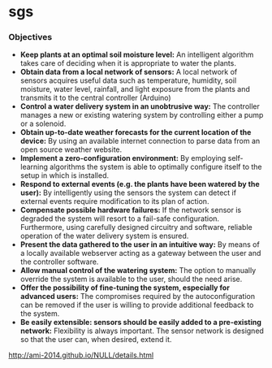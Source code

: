 # sgs


### Objectives

- **Keep plants at an optimal soil moisture level:** An intelligent algorithm takes care of deciding when it is appropriate to water the plants.
- **Obtain data from a local network of sensors:** A local network of sensors acquires useful data such as temperature, humidity, soil moisture, water level, rainfall, and light exposure from the plants and transmits it to the central controller (Arduino)
- **Control a water delivery system in an unobtrusive way:** The controller manages a new or existing watering system by controlling either a pump or a solenoid.
- **Obtain up-to-date weather forecasts for the current location of the device:** By using an available internet connection to parse data from an open source weather website.
- **Implement a zero-configuration environment:** By employing self-learning algorithms the system is able to optimally configure itself to the setup in which is installed.
- **Respond to external events (e.g. the plants have been watered by the user):** By intelligently using the sensors the system can detect if external events require modification to its plan of action.
- **Compensate possible hardware failures:** If the network sensor is degraded the system will resort to a fail-safe configuration. Furthermore, using carefully designed circuitry and software, reliable operation of the water delivery system is ensured.
- **Present the data gathered to the user in an intuitive way:** By means of a locally available webserver acting as a gateway between the user and the controller software.
- **Allow manual control of the watering system:** The option to manually override the system is available to the user, should the need arise.
- **Offer the possibility of fine-tuning the system, especially for advanced users:** The compromises required by the autoconfiguration can be removed if the user is willing to provide additional feedback to the system.
- **Be easily extensible: sensors should be easily added to a pre-existing network:** Flexibility is always important. The sensor network is designed so that the user can, when desired, extend it.




http://ami-2014.github.io/NULL/details.html

